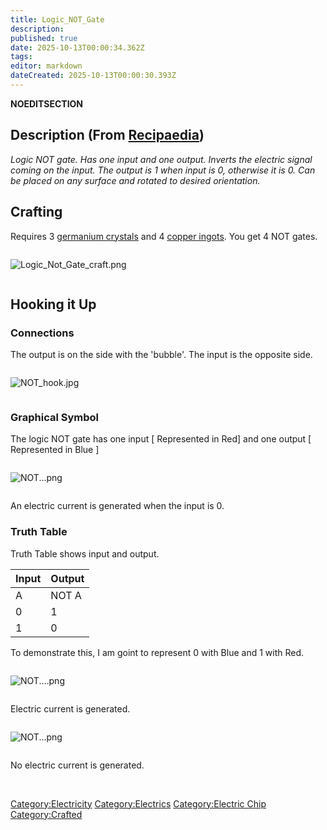 ```yaml
---
title: Logic_NOT_Gate
description: 
published: true
date: 2025-10-13T00:00:34.362Z
tags: 
editor: markdown
dateCreated: 2025-10-13T00:00:30.393Z
---
```


__NOEDITSECTION__

## Description (From [Recipaedia](Recipaedia "wikilink"))

*Logic NOT gate. Has one input and one output. Inverts the electric
signal coming on the input. The output is 1 when input is 0, otherwise
it is 0. Can be placed on any surface and rotated to desired
orientation.*

## Crafting

Requires 3 [germanium crystals](Germanium_Crystal "wikilink") and
4 [copper ingots](Copper_Ingot "wikilink"). You get 4 NOT gates. 

<div style="overflow:hidden">

![Logic_Not_Gate_craft.png](Logic_Not_Gate_craft.png
"Logic_Not_Gate_craft.png")

</div>

## Hooking it Up

### Connections

The output is on the side with the 'bubble'. The input is the opposite
side.

<div style="overflow:hidden">

![NOT_hook.jpg](NOT_hook.jpg "NOT_hook.jpg")

</div>

### Graphical Symbol

The logic NOT gate has one input \[ Represented in Red\] and one output
\[ Represented in Blue \]

<div style="overflow:hidden">

![NOT...png](NOT...png "NOT...png")

</div>

An electric current is generated when the input is 0.

### **Truth Table**

Truth Table shows input and output.

| Input | Output |
| ----- | ------ |
| A     | NOT A  |
| 0     | 1      |
| 1     | 0      |

To demonstrate this, I am goint to represent 0 with Blue and 1 with Red.

<div style="overflow:hidden">

![NOT....png](NOT....png "NOT....png")

</div>

Electric current is generated.

<div style="overflow:hidden">

![NOT...png](NOT...png "NOT...png")

</div>

No electric current is generated.

 

[Category:Electricity](Category:Electricity "wikilink")
[Category:Electrics](Category:Electrics "wikilink") [Category:Electric
Chip](Category:Electric_Chip "wikilink")
[Category:Crafted](Category:Crafted "wikilink")